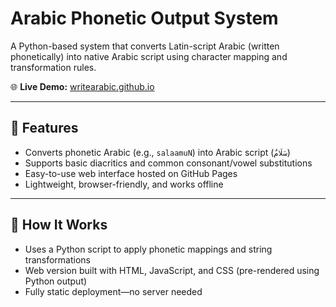# Arabic Phonetic Output System

A Python-based system that converts Latin-script Arabic (written phonetically) into native Arabic script using character mapping and transformation rules.

🌐 **Live Demo:** [writearabic.github.io](https://writearabic.github.io)

---

## 🔧 Features

- Converts phonetic Arabic (e.g., `salaamuN`) into Arabic script (`سَلَامٌ`)
- Supports basic diacritics and common consonant/vowel substitutions
- Easy-to-use web interface hosted on GitHub Pages
- Lightweight, browser-friendly, and works offline

---

## 🧠 How It Works

- Uses a Python script to apply phonetic mappings and string transformations
- Web version built with HTML, JavaScript, and CSS (pre-rendered using Python output)
- Fully static deployment—no server needed
